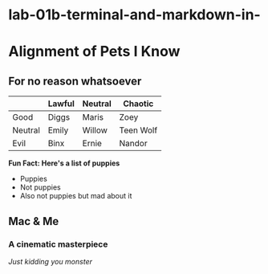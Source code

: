# lab-01b-terminal-and-markdown-in-

# Alignment of Pets I Know
## For no reason whatsoever

|         | Lawful | Neutral | Chaotic   |
|---------|--------|---------|-----------|
| Good    | Diggs  | Maris   | Zoey      |
| Neutral | Emily  | Willow  | Teen Wolf |
| Evil    | Binx   | Ernie   | Nandor    |

**Fun Fact: Here's a list of puppies**

* Puppies
* Not puppies
* Also not puppies but mad about it

## Mac & Me
### A cinematic masterpiece
_Just kidding you monster_